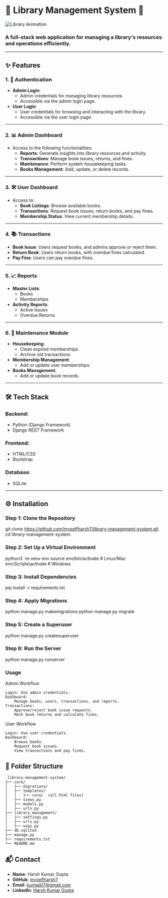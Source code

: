 # 🌟 **Library Management System** 🌟

![Library Animation]([https://media.giphy.com/media/3o7abldj0b3rxrZUxW/giphy.gif](https://i.giphy.com/media/v1.Y2lkPTc5MGI3NjExeXB0aG4yZmM3NDZibndwdmR6bXg3YjNqM29jZnJiem81MDljeHVhayZlcD12MV9pbnRlcm5hbF9naWZfYnlfaWQmY3Q9Zw/fXnx6vSSrzY92rTONJ/giphy.gif))

### A full-stack web application for managing a library's resources and operations efficiently.

---

## **✨ Features**

### 1. **🔐 Authentication**
- **Admin Login**:
  - Admin credentials for managing library resources.
  - Accessible via the admin login page.
- **User Login**:
  - User credentials for browsing and interacting with the library.
  - Accessible via the user login page.

---

### 2. **📊 Admin Dashboard**
- Access to the following functionalities:
  - **Reports**: Generate insights into library resources and activity.
  - **Transactions**: Manage book issues, returns, and fines.
  - **Maintenance**: Perform system housekeeping tasks.
  - **Books Management**: Add, update, or delete records.

---

### 3. **🛠 User Dashboard**
- Access to:
  - **Book Listings**: Browse available books.
  - **Transactions**: Request book issues, return books, and pay fines.
  - **Membership Status**: View current membership details.

---

### 4. **📚 Transactions**
- **Book Issue**: Users request books, and admins approve or reject them.
- **Return Book**: Users return books, with overdue fines calculated.
- **Pay Fine**: Users can pay overdue fines.

---

### 5. **📈 Reports**
- **Master Lists**:
  - Books
  - Memberships
- **Activity Reports**:
  - Active Issues
  - Overdue Returns

---

### 6. **🧹 Maintenance Module**
- **Housekeeping**:
  - Clean expired memberships.
  - Archive old transactions.
- **Membership Management**:
  - Add or update user memberships.
- **Books Management**:
  - Add or update book records.

---

## **🛠 Tech Stack**

### **Backend**:
- Python (Django Framework)
- Django REST Framework

### **Frontend**:
- HTML/CSS
- Bootstrap

### **Database**:
- SQLite

---

## **⚙️ Installation**

### **Step 1: Clone the Repository**

git clone https://github.com/myselfharsh7/library-management-system.git
cd library-management-system


### **Step 2: Set Up a Virtual Environment**

python3 -m venv env
source env/bin/activate  # Linux/Mac
env\Scripts\activate  # Windows

### **Step 3: Install Dependencies**

pip install -r requirements.txt

### **Step 4: Apply Migrations**

python manage.py makemigrations
python manage.py migrate

### **Step 5: Create a Superuser**

python manage.py createsuperuser

### **Step 6: Run the Server**

python manage.py runserver

### **Usage**
Admin Workflow

    Login: Use admin credentials.
    Dashboard:
        Manage books, users, transactions, and reports.
    Transactions:
        Approve/reject book issue requests.
        Mark book returns and calculate fines.

User Workflow

    Login: Use user credentials.
    Dashboard:
        Browse books.
        Request book issues.
        View transactions and pay fines.

## 📂 **Folder Structure**
```
 library-management-system/
├── core/
│   ├── migrations/
│   ├── templates/
│   │   ├── core/  (all html files)
│   ├── views.py
│   ├── models.py
│   ├── urls.py
├── library_management/
│   ├── settings.py
│   ├── urls.py
│   ├── wsgi.py
├── db.sqlite3
├── manage.py
├── requirements.txt
└── README.md
```

## **📬 Contact**

- **Name**: Harsh Kumar Gupta  
- **GitHub**: [myselfharsh7](https://github.com/myselfharsh7)  
- **Email**: [kumadii7@gmail.com](mailto:kumadii7@gmail.com)  
- **LinkedIn**: [Harsh Kumar Gupta](https://www.linkedin.com/in/harsh-kumar-gupta-4a624318b/)

